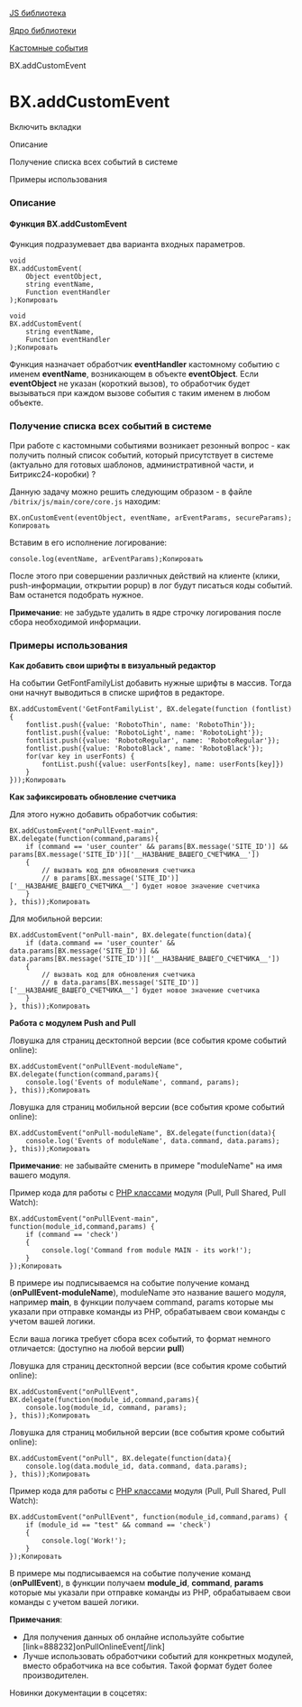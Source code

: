 [JS библиотека](/api_help/js_lib/index.php)

[Ядро библиотеки](/api_help/js_lib/kernel/index.php)

[Кастомные события](/api_help/js_lib/kernel/castom_events/index.php)

BX.addCustomEvent

BX.addCustomEvent
=================

Включить вкладки

Описание

Получение списка всех событий в системе

Примеры использования

### Описание

#### Функция BX.addCustomEvent

Функция подразумевает два варианта входных параметров.

```
void 
BX.addCustomEvent(
	Object eventObject,
	string eventName,
	Function eventHandler
);Копировать
```

```
void 
BX.addCustomEvent(
	string eventName,
	Function eventHandler
);Копировать
```

Функция назначает обработчик **eventHandler** кастомному событию с именем **eventName**, возникающем в объекте **eventObject**. Если **eventObject** не указан (короткий вызов), то обработчик будет вызываться при каждом вызове события с таким именем в любом объекте.

### Получение списка всех событий в системе

При работе с кастомными событиями возникает резонный вопрос - как получить полный список событий, который присутствует в системе (актуально для готовых шаблонов, административной части, и Битрикс24-коробки) ?

Данную задачу можно решить следующим образом - в файле `/bitrix/js/main/core/core.js` находим:

```
BX.onCustomEvent(eventObject, eventName, arEventParams, secureParams);
Копировать
```

Вставим в его исполнение логирование:

```
console.log(eventName, arEventParams);Копировать
```

После этого при совершении различных действий на клиенте (клики, push-информации, открытии popup) в лог будут писаться коды событий. Вам останется подобрать нужное.

**Примечание**: не забудьте удалить в ядре строчку логирования после сбора необходимой информации.

### Примеры использования

**Как добавить свои шрифты в визуальный редактор**

На событии GetFontFamilyList добавить нужные шрифты в массив. Тогда они начнут выводиться в списке шрифтов в редакторе.

```
BX.addCustomEvent('GetFontFamilyList', BX.delegate(function (fontlist) {
	fontlist.push({value: 'RobotoThin', name: 'RobotoThin'});
	fontlist.push({value: 'RobotoLight', name: 'RobotoLight'});
	fontlist.push({value: 'RobotoRegular', name: 'RobotoRegular'});
	fontlist.push({value: 'RobotoBlack', name: 'RobotoBlack'});
	for(var key in userFonts) {
		fontList.push({value: userFonts[key], name: userFonts[key]})
	}
}));Копировать
```

**Как зафиксировать обновление счетчика**

Для этого нужно добавить обработчик события:

```
BX.addCustomEvent("onPullEvent-main", BX.delegate(function(command,params){
	if (command == 'user_counter' && params[BX.message('SITE_ID')] && params[BX.message('SITE_ID')]['__НАЗВАНИЕ_ВАШЕГО_СЧЕТЧИКА__'])
	{
		// вызвать код для обновления счетчика
		// в params[BX.message('SITE_ID')]['__НАЗВАНИЕ_ВАШЕГО_СЧЕТЧИКА__'] будет новое значение счетчика
	}
}, this));Копировать
```

Для мобильной версии:

```
BX.addCustomEvent("onPull-main", BX.delegate(function(data){
	if (data.command == 'user_counter' && data.params[BX.message('SITE_ID')] && data.params[BX.message('SITE_ID')]['__НАЗВАНИЕ_ВАШЕГО_СЧЕТЧИКА__'])
	{
		// вызвать код для обновления счетчика
		// в data.params[BX.message('SITE_ID')]['__НАЗВАНИЕ_ВАШЕГО_СЧЕТЧИКА__'] будет новое значение счетчика
	}
}, this));Копировать
```

**Работа с модулем Push and Pull**

Ловушка для страниц десктопной версии (все события кроме событий online):

```
BX.addCustomEvent("onPullEvent-moduleName", BX.delegate(function(command,params){
	console.log('Events of moduleName', command, params);
}, this));Копировать
```

Ловушка для страниц мобильной версии (все события кроме событий online):

```
BX.addCustomEvent("onPull-moduleName", BX.delegate(function(data){
	console.log('Events of moduleName', data.command, data.params);
}, this));Копировать
```

**Примечание**: не забывайте сменить в примере "moduleName" на имя вашего модуля.

Пример кода для работы с [PHP классами](/api_help/push_pull/classes/index.php) модуля (Pull, Pull Shared, Pull Watch):

```
BX.addCustomEvent("onPullEvent-main", function(module_id,command,params) {
	if (command == 'check')
	{
		console.log('Command from module MAIN - its work!');
	}
});Копировать
```

В примере иы подписываемся на событие получение команд (**onPullEvent-moduleName**), moduleName это название вашего модуля, например **main**, в функции получаем command, params которые мы указали при отправке команды из PHP, обрабатываем свои команды с учетом вашей логики.

Если ваша логика требует сбора всех событий, то формат немного отличается: (доступно на любой версии **pull**)

Ловушка для страниц десктопной версии (все события кроме событий online):

```
BX.addCustomEvent("onPullEvent", BX.delegate(function(module_id,command,params){
	console.log(module_id, command, params);
}, this));Копировать
```

Ловушка для страниц мобильной версии (все события кроме событий online):

```
BX.addCustomEvent("onPull", BX.delegate(function(data){
	console.log(data.module_id, data.command, data.params);
}, this));Копировать
```

Пример кода для работы с [PHP классами](/api_help/push_pull/classes/index.php) модуля (Pull, Pull Shared, Pull Watch):

```
BX.addCustomEvent("onPullEvent", function(module_id,command,params) {
	if (module_id == "test" && command == 'check')
	{
		console.log('Work!');
	}
});Копировать
```

В примере мы подписываемся на событие получение команд (**onPullEvent**), в функции получаем **module\_id**, **command**, **params** которые мы указали при отправке команды из PHP, обрабатываем свои команды с учетом вашей логики.

**Примечания**:

* Для получения данных об онлайне используйте событие [link=888232]onPullOnlineEvent[/link]
* Лучше использовать обработчики событий для конкретных модулей, вместо обработчика на все события. Такой формат будет более производителен.

Новинки документации в соцсетях: